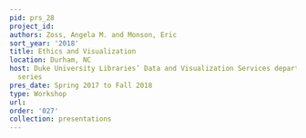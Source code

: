 ```yaml
---
pid: prs_28
project_id: 
authors: Zoss, Angela M. and Monson, Eric
sort_year: '2018'
title: Ethics and Visualization
location: Durham, NC
host: Duke University Libraries’ Data and Visualization Services department workshop
  series
pres_date: Spring 2017 to Fall 2018
type: Workshop
url: 
order: '027'
collection: presentations
---
```

